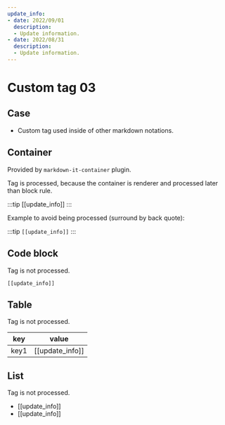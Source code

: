 ```yaml
---
update_info:
- date: 2022/09/01
  description:
  - Update information.
- date: 2022/08/31
  description:
  - Update information.
---
```

# Custom tag 03


## Case

- Custom tag used inside of other markdown notations.


## Container

Provided by `markdown-it-container` plugin.

Tag is processed, because the container is renderer and processed later than block rule.

:::tip
[[update_info]]
:::

Example to avoid being processed (surround by back quote):

:::tip
`[[update_info]]`
:::


## Code block

Tag is not processed.

```
[[update_info]]
```


## Table

Tag is not processed.

| key  | value           |
|------|-----------------|
| key1 | [[update_info]] |


## List

Tag is not processed.

- [[update_info]]
- [[update_info]]
